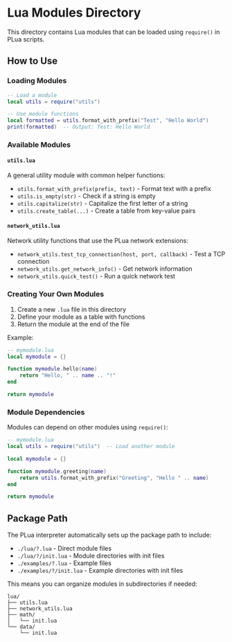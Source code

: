 # Lua Modules Directory

This directory contains Lua modules that can be loaded using `require()` in PLua scripts.

## How to Use

### Loading Modules

```lua
-- Load a module
local utils = require("utils")

-- Use module functions
local formatted = utils.format_with_prefix("Test", "Hello World")
print(formatted)  -- Output: Test: Hello World
```

### Available Modules

#### `utils.lua`
A general utility module with common helper functions:

- `utils.format_with_prefix(prefix, text)` - Format text with a prefix
- `utils.is_empty(str)` - Check if a string is empty
- `utils.capitalize(str)` - Capitalize the first letter of a string
- `utils.create_table(...)` - Create a table from key-value pairs

#### `network_utils.lua`
Network utility functions that use the PLua network extensions:

- `network_utils.test_tcp_connection(host, port, callback)` - Test a TCP connection
- `network_utils.get_network_info()` - Get network information
- `network_utils.quick_test()` - Run a quick network test

### Creating Your Own Modules

1. Create a new `.lua` file in this directory
2. Define your module as a table with functions
3. Return the module at the end of the file

Example:
```lua
-- mymodule.lua
local mymodule = {}

function mymodule.hello(name)
    return "Hello, " .. name .. "!"
end

return mymodule
```

### Module Dependencies

Modules can depend on other modules using `require()`:

```lua
-- mymodule.lua
local utils = require("utils")  -- Load another module

local mymodule = {}

function mymodule.greeting(name)
    return utils.format_with_prefix("Greeting", "Hello " .. name)
end

return mymodule
```

## Package Path

The PLua interpreter automatically sets up the package path to include:
- `./lua/?.lua` - Direct module files
- `./lua/?/init.lua` - Module directories with init files
- `./examples/?.lua` - Example files
- `./examples/?/init.lua` - Example directories with init files

This means you can organize modules in subdirectories if needed:

```
lua/
├── utils.lua
├── network_utils.lua
├── math/
│   └── init.lua
└── data/
    └── init.lua
``` 